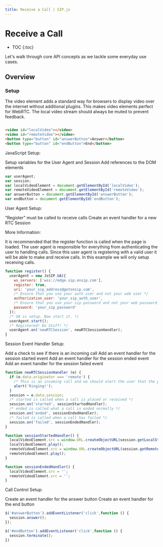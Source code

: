 ```yaml
---
title: Receive a Call | SIP.js
---
```


# Receive a Call

* TOC
{:toc}

Let's walk through core API concepts as we tackle some everyday use cases.

## Overview

### Setup

The video element adds a standard way for browsers to display video over the internet without additional plugins. This makes video elements perfect for WebRTC. The local video stream should always be muted to prevent feedback.


~~~ html

<video id="localVideo"></video> 
<video id="remoteVideo"></video> 
<button type="button" id="answerButton">Answer</button> 
<button type="button" id="endButton">End</button>

~~~
JavaScript Setup:

Setup variables for the User Agent and Session
Add references to the DOM elements

~~~ javascript
var userAgent;
var session;
var localVideoElement = document.getElementById('localVideo');
var remoteVideoElement = document.getElementById('remoteVideo');
var answerButton = document.getElementById('answerButton');
var endButton = document.getElementById('endButton');

~~~
User Agent Setup:

"Register" must be called to receive calls
Create an event handler for a new RTC Session

More Information:

It is recommended that the register function is called when the page is loaded. The user agent is responsible for everything from authenticating the user to handling calls. Since this user agent is registering with a valid user it will be able to make and receive calls. In this example we will only setup receiving calls.

~~~javascript
function register() {
  userAgent = new JsSIP.UA({
    ws_servers: ['wss://edge.sip.onsip.com'],
    register: true,
    uri: 'your_sip_address@getonsip.com',
    /* Ensure that you use your auth user and not your web user */
    authorization_user: 'your_sip_auth_user',
    /* Ensure that you use your sip password and not your web password */
    password: 'your_sip_password'
  });
  /* UA is setup. Now start it. */
  userAgent.start();
  /* Registered! Do Stuff! */
  userAgent.on('newRTCSession', newRTCSessionHandler);
}

~~~

Session Event Handler Setup:

Add a check to see if there is an incoming call
Add an event handler for the session started event
Add an event handler for the session ended event
Add an event handler for the session failed event

~~~ javascript
function newRTCSessionHandler (e) {
  if (e.data.originator === 'remote') {
    /* This is an incoming call and we should alert the user that the phone is ringing */
    alert('Ringing!');
  }
  session = e.data.session;
  /* started is called when a call is placed or received */
  session.on('started', sessionStartedHandler);
  /* ended is called what a call is ended normally */
  session.on('ended', sessionEndedHandler);
  /* failed is called when a call has failed */
  session.on('failed', sessionEndedHandler);
}

function sessionStartedHandler() {
  localVideoElement.src = window.URL.createObjectURL(session.getLocalStreams()[0]);
  localVideoElement.play();
  remoteVideoElement.src = window.URL.createObjectURL(session.getRemoteStreams()[0]);
  remoteVideoElement.play();
}

function sessionEndedHandler() {
  localVideoElement.src = '';
  remoteVideoElement.src = '';
}
~~~

Call Control Setup:

Create an event handler for the answer button
Create an event handler for the end button

~~~javascript
$('#answerButton').addEventListener('click',function () {
  session.answer();
});

$('#endButton').addEventListener('click',function () {
  session.terminate();
})
~~~